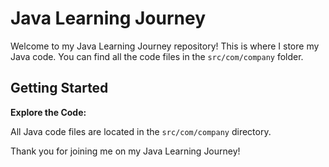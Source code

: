 # Java Learning Journey

Welcome to my Java Learning Journey repository! This is where I store my Java code. You can find all the code files in the `src/com/company` folder.

## Getting Started

**Explore the Code:** 

All Java code files are located in the `src/com/company` directory.

Thank you for joining me on my Java Learning Journey!
